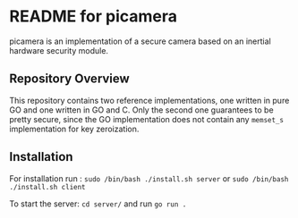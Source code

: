 # README for picamera
picamera is an implementation of a secure camera based on an inertial hardware security module.

## Repository Overview
This repository contains two reference implementations, one written in pure GO and one written in GO and C. Only the second one guarantees to be pretty secure, since the GO implementation does not contain any `memset_s` implementation for key zeroization.


## Installation
For installation run : `sudo /bin/bash ./install.sh server` or `sudo /bin/bash ./install.sh client`

To start the server: `cd server/` and run `go run .`
